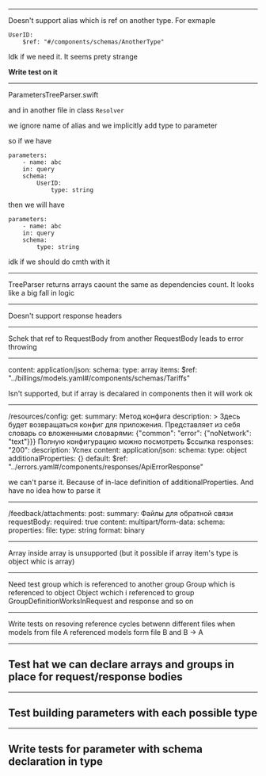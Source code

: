 
---
Doesn't support alias which is ref on another type. For exmaple
```
UserID:
    $ref: "#/components/schemas/AnotherType"
```

Idk if we need it. It seems prety strange

**Write test on it**

---

ParametersTreeParser.swift

and in another file in class `Resolver`

we ignore name of alias and we implicitly add type to parameter

so if we have

```
parameters:
    - name: abc
    in: query
    schema:
        UserID:
            type: string
```

then we will have

```
parameters:
    - name: abc
    in: query
    schema:
        type: string
```

idk if we should do cmth with it

----

TreeParser returns arrays caount the same as dependencies count. It looks like a big fall in logic

---

Doesn't support response headers

---

Schek that ref to RequestBody from another RequestBody leads to error throwing

---

content:
  application/json:
    schema:
      type: array
      items:
        $ref: "../billings/models.yaml#/components/schemas/Tariffs"
        
Isn't supported, but if array is decalared in components then it will work ok

---

/resources/config: 
  get:
    summary: Метод конфига
    description: >
      Здесь будет возвращаться конфиг для приложения.
      Представляет из себя словарь со вложенными словарями:
      {"common": "error": {"noNetwork": "text"}}}
      Полную конфигурацию можно посмотреть $ссылка
    responses:
      "200":
        description: Успех
        content:
          application/json:
            schema:
              type: object
              additionalProperties: {}
      default:
        $ref: "../errors.yaml#/components/responses/ApiErrorResponse"

we can't parse it. Because of in-lace definition of additionalProperties. And have no idea how to parse it

---

/feedback/attachments:
  post:
    summary: Файлы для обратной связи
    requestBody:
      required: true
      content:
        multipart/form-data:
          schema:
            properties:
              file:
                type: string
                format: binary
                
---

Array inside array is unsupported (but it possible if array item's type is object whic is array)

---

Need test group which is referenced to another group
Group which is referenced to object
Object wchich i referenced to group
GroupDefinitionWorksInRequest and response and so on


---
Write tests on resoving reference cycles betwenn different files when models from file A referenced models form file B and B -> A

---
Test hat we can declare arrays and groups in place for request/response bodies
---

--- 
Test building parameters with each possible type
--

---
Write tests for parameter with schema declaration in type
---

